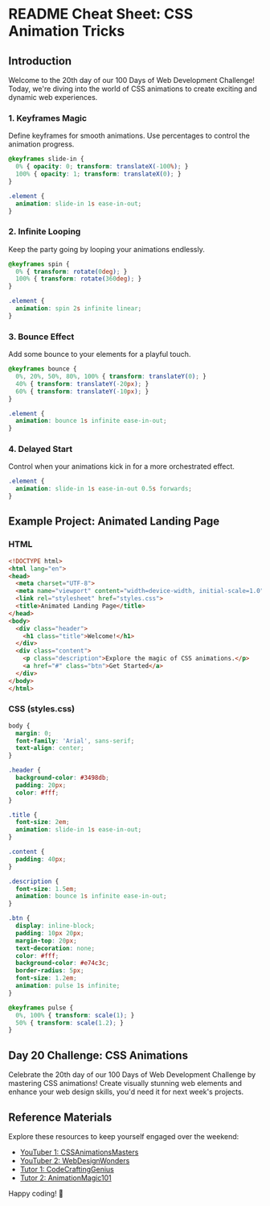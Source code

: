 # README Cheat Sheet: CSS Animation Tricks

## Introduction
Welcome to the 20th day of our 100 Days of Web Development Challenge! Today, we're diving into the world of CSS animations to create exciting and dynamic web experiences.

### 1. Keyframes Magic
Define keyframes for smooth animations. Use percentages to control the animation progress.

```css
@keyframes slide-in {
  0% { opacity: 0; transform: translateX(-100%); }
  100% { opacity: 1; transform: translateX(0); }
}

.element {
  animation: slide-in 1s ease-in-out;
}
```

### 2. Infinite Looping
Keep the party going by looping your animations endlessly.

```css
@keyframes spin {
  0% { transform: rotate(0deg); }
  100% { transform: rotate(360deg); }
}

.element {
  animation: spin 2s infinite linear;
}
```

### 3. Bounce Effect
Add some bounce to your elements for a playful touch.

```css
@keyframes bounce {
  0%, 20%, 50%, 80%, 100% { transform: translateY(0); }
  40% { transform: translateY(-20px); }
  60% { transform: translateY(-10px); }
}

.element {
  animation: bounce 1s infinite ease-in-out;
}
```

### 4. Delayed Start
Control when your animations kick in for a more orchestrated effect.

```css
.element {
  animation: slide-in 1s ease-in-out 0.5s forwards;
}
```

## Example Project: Animated Landing Page

### HTML
```html
<!DOCTYPE html>
<html lang="en">
<head>
  <meta charset="UTF-8">
  <meta name="viewport" content="width=device-width, initial-scale=1.0">
  <link rel="stylesheet" href="styles.css">
  <title>Animated Landing Page</title>
</head>
<body>
  <div class="header">
    <h1 class="title">Welcome!</h1>
  </div>
  <div class="content">
    <p class="description">Explore the magic of CSS animations.</p>
    <a href="#" class="btn">Get Started</a>
  </div>
</body>
</html>
```

### CSS (styles.css)
```css
body {
  margin: 0;
  font-family: 'Arial', sans-serif;
  text-align: center;
}

.header {
  background-color: #3498db;
  padding: 20px;
  color: #fff;
}

.title {
  font-size: 2em;
  animation: slide-in 1s ease-in-out;
}

.content {
  padding: 40px;
}

.description {
  font-size: 1.5em;
  animation: bounce 1s infinite ease-in-out;
}

.btn {
  display: inline-block;
  padding: 10px 20px;
  margin-top: 20px;
  text-decoration: none;
  color: #fff;
  background-color: #e74c3c;
  border-radius: 5px;
  font-size: 1.2em;
  animation: pulse 1s infinite;
}

@keyframes pulse {
  0%, 100% { transform: scale(1); }
  50% { transform: scale(1.2); }
}
```

## Day 20 Challenge: CSS Animations
Celebrate the 20th day of our 100 Days of Web Development Challenge by mastering CSS animations! Create visually stunning web elements and enhance your web design skills, you'd need it for next week's projects.

## Reference Materials
Explore these resources to keep yourself engaged over the weekend:

- [YouTuber 1: CSSAnimationsMasters](#)
- [YouTuber 2: WebDesignWonders](#)
- [Tutor 1: CodeCraftingGenius](#)
- [Tutor 2: AnimationMagic101](#)

Happy coding! 🚀
